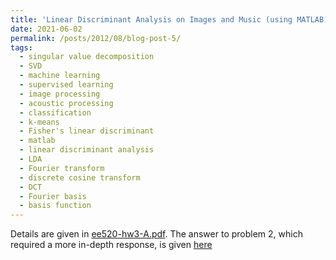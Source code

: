 ```yaml
---
title: 'Linear Discriminant Analysis on Images and Music (using MATLAB)'
date: 2021-06-02
permalink: /posts/2012/08/blog-post-5/
tags:
  - singular value decomposition
  - SVD
  - machine learning
  - supervised learning
  - image processing
  - acoustic processing
  - classification
  - k-means
  - Fisher's linear discriminant
  - matlab
  - linear discriminant analysis
  - LDA
  - Fourier transform
  - discrete cosine transform
  - DCT
  - Fourier basis
  - basis function
---
```

Details are given in [ee520-hw3-A.pdf](http://mackkv.github.io/files/EE520_HW3_Q1Q3Q4.pdf.pdf).
The answer to problem 2, which required a more in-depth response, is given [here](http://github.io/files/EE520_HW3_Q2.pdf)

